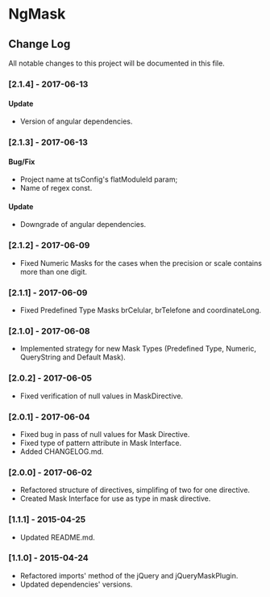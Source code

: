 # NgMask

## Change Log

All notable changes to this project will be documented in this file.

### [2.1.4] - 2017-06-13

#### Update
- Version of angular dependencies.

### [2.1.3] - 2017-06-13

#### Bug/Fix
- Project name at tsConfig's flatModuleId param;
- Name of regex const.

#### Update
- Downgrade of angular dependencies.

### [2.1.2] - 2017-06-09

- Fixed Numeric Masks for the cases when the precision or scale contains more than one digit.

### [2.1.1] - 2017-06-09

- Fixed Predefined Type Masks brCelular, brTelefone and coordinateLong.

### [2.1.0] - 2017-06-08

- Implemented strategy for new Mask Types (Predefined Type, Numeric, QueryString and Default Mask).

### [2.0.2] - 2017-06-05

- Fixed verification of null values in MaskDirective.

### [2.0.1] - 2017-06-04

- Fixed bug in pass of null values for Mask Directive.
- Fixed type of pattern attribute in Mask Interface.
- Added CHANGELOG.md.

### [2.0.0] - 2017-06-02

- Refactored structure of directives, simplifing of two for one directive.
- Created Mask Interface for use as type in mask directive.

### [1.1.1] - 2015-04-25

- Updated README.md.

### [1.1.0] - 2015-04-24

- Refactored imports' method of the jQuery and jQueryMaskPlugin.
- Updated dependencies' versions.
